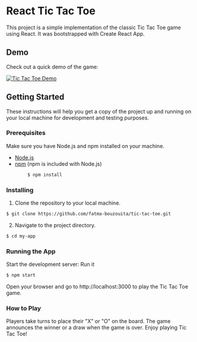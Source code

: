 # React Tic Tac Toe

This project is a simple implementation of the classic Tic Tac Toe game using React.
 It was bootstrapped with Create React App.
 
## Demo

Check out a quick demo of the game:

[![Tic Tac Toe Demo](link-to-thumbnail-image.png)](https://www.dropbox.com/scl/fi/1pht87uwq3gc0mj0ann28/Screencast-from-11-18-2023-12-05-31-AM.webm?rlkey=tfpk41e139l0uerw6oljrfyxy&dl=0)

## Getting Started

These instructions will help you get a copy of the project up and running on your local machine for development and testing purposes.

### Prerequisites

Make sure you have Node.js and npm installed on your machine.

- [Node.js](https://nodejs.org/)
- [npm](https://www.npmjs.com/) (npm is included with Node.js)

```bash
        $ npm install
```

### Installing

1. Clone the repository to your local machine.

```bash
$ git clone https://github.com/fatma-bouzouita/tic-tac-toe.git
```
2. Navigate to the project directory.
```bash
$ cd my-app
```

### Running the App
Start the development server:
Run it
```bash
$ npm start 
```
Open your browser and go to http://localhost:3000 to play the Tic Tac Toe game.
### How to Play
Players take turns to place their "X" or "O" on the board.
The game announces the winner or a draw when the game is over.
Enjoy playing Tic Tac Toe!
